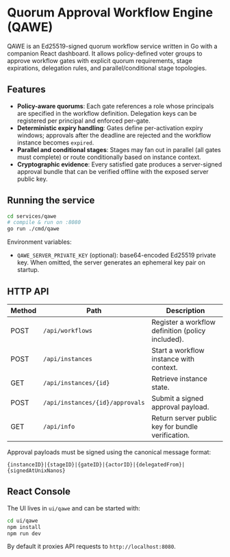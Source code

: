 
# Quorum Approval Workflow Engine (QAWE)

QAWE is an Ed25519-signed quorum workflow service written in Go with a companion
React dashboard. It allows policy-defined voter groups to approve workflow gates
with explicit quorum requirements, stage expirations, delegation rules, and
parallel/conditional stage topologies.

## Features

- **Policy-aware quorums**: Each gate references a role whose principals are
  specified in the workflow definition. Delegation keys can be registered per
  principal and enforced per-gate.
- **Deterministic expiry handling**: Gates define per-activation expiry windows;
  approvals after the deadline are rejected and the workflow instance becomes
  `expired`.
- **Parallel and conditional stages**: Stages may fan out in parallel (all gates
  must complete) or route conditionally based on instance context.
- **Cryptographic evidence**: Every satisfied gate produces a server-signed
  approval bundle that can be verified offline with the exposed server public
  key.

## Running the service

```bash
cd services/qawe
# compile & run on :8080
go run ./cmd/qawe
```

Environment variables:

- `QAWE_SERVER_PRIVATE_KEY` (optional): base64-encoded Ed25519 private key.
  When omitted, the server generates an ephemeral key pair on startup.

## HTTP API

| Method | Path                                | Description |
| ------ | ----------------------------------- | ----------- |
| POST   | `/api/workflows`                    | Register a workflow definition (policy included). |
| POST   | `/api/instances`                    | Start a workflow instance with context. |
| GET    | `/api/instances/{id}`               | Retrieve instance state. |
| POST   | `/api/instances/{id}/approvals`     | Submit a signed approval payload. |
| GET    | `/api/info`                         | Return server public key for bundle verification. |

Approval payloads must be signed using the canonical message format:

```
{instanceID}|{stageID}|{gateID}|{actorID}|{delegatedFrom}|{signedAtUnixNanos}
```

## React Console

The UI lives in `ui/qawe` and can be started with:

```bash
cd ui/qawe
npm install
npm run dev
```

By default it proxies API requests to `http://localhost:8080`.
